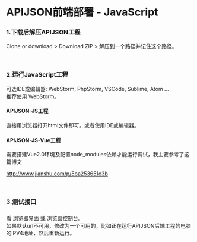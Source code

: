 # APIJSON前端部署 - JavaScript

### 1.下载后解压APIJSON工程

Clone or download &gt; Download ZIP &gt; 解压到一个路径并记住这个路径。

<br />

### 2.运行JavaScript工程

可选IDE或编辑器: WebStorm, PhpStorm, VSCode, Sublime, Atom ... <br />
推荐使用 WebStorm。

#### APIJSON-JS工程

直接用浏览器打开html文件即可。或者使用IDE或编辑器。


#### APIJSON-JS-Vue工程

需要搭建Vue2.0环境及配置node_modules依赖才能运行调试，我主要参考了这篇博文 <br />

http://www.jianshu.com/p/5ba253651c3b

<br />

### 3.测试接口<h3/>

看 浏览器界面 或 浏览器控制台。<br />
如果默认url不可用，修改为一个可用的，比如正在运行APIJSON后端工程的电脑的IPV4地址，然后重新运行。

<br />